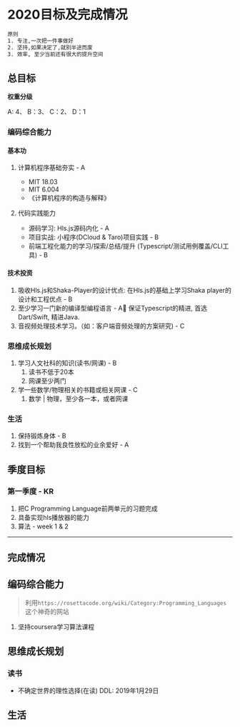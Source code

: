 # 2020目标及完成情况

```bash
原则
1. 专注,一次把一件事做好
2. 坚持,如果决定了,就别半途而废
3. 效率, 至少当前还有很大的提升空间
```

## 总目标

**权重分级**

A: 4、  B：3、  C：2、  D：1

### 编码综合能力

#### 基本功

1. 计算机程序基础夯实 - A
   - MIT 18.03
   - MIT 6.004
   - 《计算机程序的构造与解释》

2. 代码实践能力
   - 源码学习: Hls.js源码内化 - A
   - 项目实战: 小程序(DCloud & Taro)项目实践 - B
   - 前端工程化能力的学习/探索/总结/提升 (Typescript/测试用例覆盖/CLI工具) - B

#### 技术投资

1. 吸收Hls.js和Shaka-Player的设计优点: 在Hls.js的基础上学习Shaka player的设计和工程优点 - B
2. 至少学习一门新的编译型编程语言  - A
    保证Typescript的精进, 首选Dart/Swift, 精进Java.
3. 音视频处理技术学习。（如：客户端音频处理的方案研究) - C

### 思维成长规划

1. 学习人文社科的知识(读书/网课)  - B
   1. 读书不低于20本
   2. 网课至少两门
2. 学一些数学/物理相关的书籍或相关网课  - C
   1. 数学 | 物理，至少各一本，或者网课

### 生活

1. 保持锻炼身体 - B
2. 找到一个帮助我良性放松的业余爱好 - A

## 季度目标

### 第一季度 - KR

1. 把C Programming Language前两单元的习题完成
2. 具备实现hls播放器的能力
3. 算法 - week 1 & 2

---

## 完成情况

## 编码综合能力

> 利用`https://rosettacode.org/wiki/Category:Programming_Languages`这个神奇的网站

1. 坚持coursera学习算法课程

## 思维成长规划

### 读书

- 不确定世界的理性选择(在读)    DDL: 2019年1月29日

## 生活